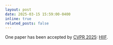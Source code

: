 ```yaml
---
layout: post
date: 2025-03-15 15:59:00-0400
inline: true
related_posts: false
---
```


One paper has been accepted by [CVPR 2025](https://cvpr.thecvf.com/Conferences/2025): [HIIF](https://arxiv.org/abs/2412.03748).